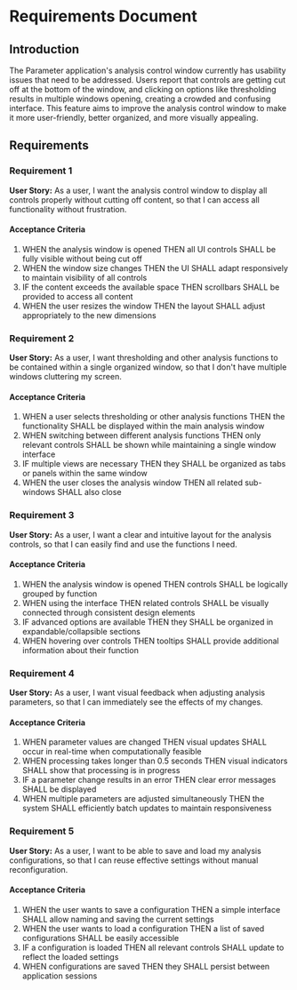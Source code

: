 # Requirements Document

## Introduction

The Parameter application's analysis control window currently has usability issues that need to be addressed. Users report that controls are getting cut off at the bottom of the window, and clicking on options like thresholding results in multiple windows opening, creating a crowded and confusing interface. This feature aims to improve the analysis control window to make it more user-friendly, better organized, and more visually appealing.

## Requirements

### Requirement 1

**User Story:** As a user, I want the analysis control window to display all controls properly without cutting off content, so that I can access all functionality without frustration.

#### Acceptance Criteria

1. WHEN the analysis window is opened THEN all UI controls SHALL be fully visible without being cut off
2. WHEN the window size changes THEN the UI SHALL adapt responsively to maintain visibility of all controls
3. IF the content exceeds the available space THEN scrollbars SHALL be provided to access all content
4. WHEN the user resizes the window THEN the layout SHALL adjust appropriately to the new dimensions

### Requirement 2

**User Story:** As a user, I want thresholding and other analysis functions to be contained within a single organized window, so that I don't have multiple windows cluttering my screen.

#### Acceptance Criteria

1. WHEN a user selects thresholding or other analysis functions THEN the functionality SHALL be displayed within the main analysis window
2. WHEN switching between different analysis functions THEN only relevant controls SHALL be shown while maintaining a single window interface
3. IF multiple views are necessary THEN they SHALL be organized as tabs or panels within the same window
4. WHEN the user closes the analysis window THEN all related sub-windows SHALL also close

### Requirement 3

**User Story:** As a user, I want a clear and intuitive layout for the analysis controls, so that I can easily find and use the functions I need.

#### Acceptance Criteria

1. WHEN the analysis window is opened THEN controls SHALL be logically grouped by function
2. WHEN using the interface THEN related controls SHALL be visually connected through consistent design elements
3. IF advanced options are available THEN they SHALL be organized in expandable/collapsible sections
4. WHEN hovering over controls THEN tooltips SHALL provide additional information about their function

### Requirement 4

**User Story:** As a user, I want visual feedback when adjusting analysis parameters, so that I can immediately see the effects of my changes.

#### Acceptance Criteria

1. WHEN parameter values are changed THEN visual updates SHALL occur in real-time when computationally feasible
2. WHEN processing takes longer than 0.5 seconds THEN visual indicators SHALL show that processing is in progress
3. IF a parameter change results in an error THEN clear error messages SHALL be displayed
4. WHEN multiple parameters are adjusted simultaneously THEN the system SHALL efficiently batch updates to maintain responsiveness

### Requirement 5

**User Story:** As a user, I want to be able to save and load my analysis configurations, so that I can reuse effective settings without manual reconfiguration.

#### Acceptance Criteria

1. WHEN the user wants to save a configuration THEN a simple interface SHALL allow naming and saving the current settings
2. WHEN the user wants to load a configuration THEN a list of saved configurations SHALL be easily accessible
3. IF a configuration is loaded THEN all relevant controls SHALL update to reflect the loaded settings
4. WHEN configurations are saved THEN they SHALL persist between application sessions